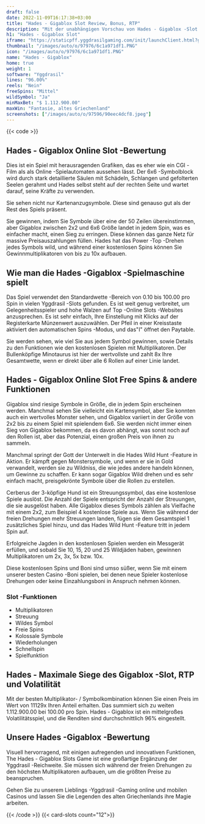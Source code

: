 ```yaml
---
draft: false
date: 2022-11-09T16:17:38+03:00
title: "Hades - Gigablox Slot Review, Bonus, RTP"
description: "Mit der unabhängigen Vorschau von Hades - Gigablox -Slot von Yggdrasil können Sie kostenlos oder echtes Geld spielen und hier einen Bonus erhalten!"
h1: "Hades - Gigablox Slot"
iframe: "https://staticpff.yggdrasilgaming.com/init/launchClient.html?gameid=7390"
thumbnail: "/images/auto/o/97976/6c1a971df1.PNG"
icon: "/images/auto/o/97976/6c1a971df1.PNG"
name: "Hades - Gigablox"
home: true
weight: 1
software: "Yggdrasil"
lines: "96.00%"
reels: "Nein"
freeSpins: "Mittel"
wildSymbol: "Ja"
minMaxBet: "$ 1.112.900.00"
maxWin: "Fantasie, altes Griechenland"
screenshots: ["/images/auto/o/97596/90eec4dcf8.jpeg"]
---
```


{{< code >}}<h2>Hades - Gigablox Online Slot -Bewertung</h2><p>Dies ist ein Spiel mit herausragenden Grafiken, das es eher wie ein CGI -Film als als Online -Spielautomaten aussehen lässt. Der 6x6 -Symbolblock wird durch stark detaillierte Säulen mit Schädeln, Schlangen und gefolterten Seelen gerahmt und Hades selbst steht auf der rechten Seite und wartet darauf, seine Kräfte zu verwenden.</p><p>Sie sehen nicht nur Kartenanzugsymbole. Diese sind genauso gut als der Rest des Spiels präsent.</p><p>Sie gewinnen, indem Sie Symbole über eine der 50 Zeilen übereinstimmen, aber Gigablox zwischen 2x2 und 6x6 Größe landet in jedem Spin, was es einfacher macht, einen Sieg zu erringen. Diese können das ganze Netz für massive Preisauszahlungen füllen. Hades hat das Power -Top -Drehen jedes Symbols wild, und während einer kostenlosen Spins können Sie Gewinnmultiplikatoren von bis zu 10x aufbauen.</p><h2>Wie man die Hades -Gigablox -Spielmaschine spielt</h2><p>Das Spiel verwendet den Standardwette -Bereich von 0.10 bis 100.00 pro Spin in vielen Yggdrasil -Slots gefunden. Es ist weit genug verbreitet, um Gelegenheitsspieler und hohe Walzen auf Top -Online Slots -Websites anzusprechen. Es ist sehr einfach, Ihre Einstellung mit Klicks auf der Registerkarte Münzenwert auszuwählen. Der Pfeil in einer Kreisstaste aktiviert den automatischen Spins -Modus, und das"I" öffnet den Paytable.</p><p>Sie werden sehen, wie viel Sie aus jedem Symbol gewinnen, sowie Details zu den Funktionen wie den kostenlosen Spielen mit Multiplikatoren. Der Bullenköpfige Minotaurus ist hier der wertvollste und zahlt 8x Ihre Gesamtwette, wenn er direkt über alle 6 Rollen auf einer Linie landet.</p><h2>Hades - Gigablox Online Slot Free Spins & andere Funktionen</h2><p>Gigablox sind riesige Symbole in Größe, die in jedem Spin erscheinen werden. Manchmal sehen Sie vielleicht ein Kartensymbol, aber Sie konnten auch ein wertvolles Monster sehen, und Gigablox variiert in der Größe von 2x2 bis zu einem Spiel mit spielendem 6x6. Sie werden nicht immer einen Sieg von Gigablox bekommen, da es davon abhängt, was sonst noch auf den Rollen ist, aber das Potenzial, einen großen Preis von ihnen zu sammeln.</p><p>Manchmal springt der Gott der Unterwelt in die Hades Wild Hunt -Feature in Aktion. Er kämpft gegen Monstersymbole, und wenn er sie in Gold verwandelt, werden sie zu Wildniss, die wie jedes andere handeln können, um Gewinne zu schaffen. Er kann sogar Gigablox Wild drehen und es sehr einfach macht, preisgekrönte Symbole über die Rollen zu erstellen.</p><p>Cerberus der 3-köpfige Hund ist ein Streuungssymbol, das eine kostenlose Spiele auslöst. Die Anzahl der Spiele entspricht der Anzahl der Streuungen, die sie ausgelöst haben. Alle Gigablox dieses Symbols zählen als Vielfache mit einem 2x2, zum Beispiel 4 kostenlose Spiele aus. Wenn Sie während der freien Drehungen mehr Streuungen landen, fügen sie dem Gesamtspiel 1 zusätzliches Spiel hinzu, und das Hades Wild Hunt -Feature tritt in jedem Spin auf.</p><p>Erfolgreiche Jagden in den kostenlosen Spielen werden ein Messgerät erfüllen, und sobald Sie 10, 15, 20 und 25 Wildjäden haben, gewinnen Multiplikatoren um 2x, 3x, 5x bzw. 10x.</p><p>Diese kostenlosen Spins und Boni sind umso süßer, wenn Sie mit einem unserer besten Casino -Boni spielen, bei denen neue Spieler kostenlose Drehungen oder keine Einzahlungsboni in Anspruch nehmen können.</p><h3>
Slot -Funktionen</h3><ul>
<li></span>
Multiplikatoren</li>
<li></span>
Streuung</li>
<li></span>
Wildes Symbol</li>
<li></span>
Freie Spins</li>
<li></span>
Kolossale Symbole</li>
<li></span>
Wiederholungen</li>
<li></span>
Schnellspin</li>
<li></span>
Spielfunktion</li></ul><h2>Hades - Maximale Siege des Gigablox -Slot, RTP und Volatilität</h2><p>Mit der besten Multiplikator- / Symbolkombination können Sie einen Preis im Wert von 11129x Ihren Anteil erhalten. Das summiert sich zu weiten 1.112.900.00 bei 100.00 pro Spin. Hades - Gigablox ist ein mittelgroßes Volatilitätsspiel, und die Renditen sind durchschnittlich 96% eingestellt.</p><h2>Unsere Hades -Gigablox -Bewertung</h2><p>Visuell hervorragend, mit einigen aufregenden und innovativen Funktionen, The Hades - Gigablox Slots Game ist eine großartige Ergänzung der Yggdrasil -Reichweite. Sie müssen sich während der freien Drehungen zu den höchsten Multiplikatoren aufbauen, um die größten Preise zu beanspruchen.</p><p>Gehen Sie zu unserem Lieblings -Yggdrasil -Gaming online und mobilen Casinos und lassen Sie die Legenden des alten Griechenlands ihre Magie arbeiten.</p>{{< /code >}}
{{< card-slots count="12">}}